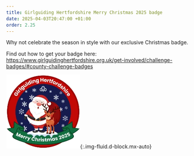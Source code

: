 ```yaml
---
title: Girlguiding Hertfordshire Merry Christmas 2025 badge
date: 2025-04-03T20:47:00 +01:00
order: 2.25
---
```

Why not celebrate the season in style with our exclusive Christmas badge. 

Find out how to get your badge here: <https://www.girlguidinghertfordshire.org.uk/get-involved/challenge-badges/#county-challenge-badges>

![Merry Christmas 2025 badge](/assets/images/2025/10/christmas-2025.webp){:.img-fluid.d-block.mx-auto}
